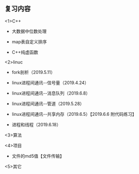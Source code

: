 ## 复习内容 ##
<1>C++

  * 大数据中位数处理
  
  * map表自定义排序

  * C++纯虚函数
  
<2>linuc

   * fork剖析（2019.5.11）

   * linux进程间通讯--信号量（2019.4.24）

   * linux进程间通讯--消息队列（2019.6.8）
   
   * linux进程间通讯--管道（2019.5.28）

   * linux进程间通讯--共享内存（2019.6.5）【2019.6.6 附代码练习】

   * 进程和线程（2019.6.18）

<3>算法

<4>项目

   * 文件的md5值【文件传输】

<5>其它

